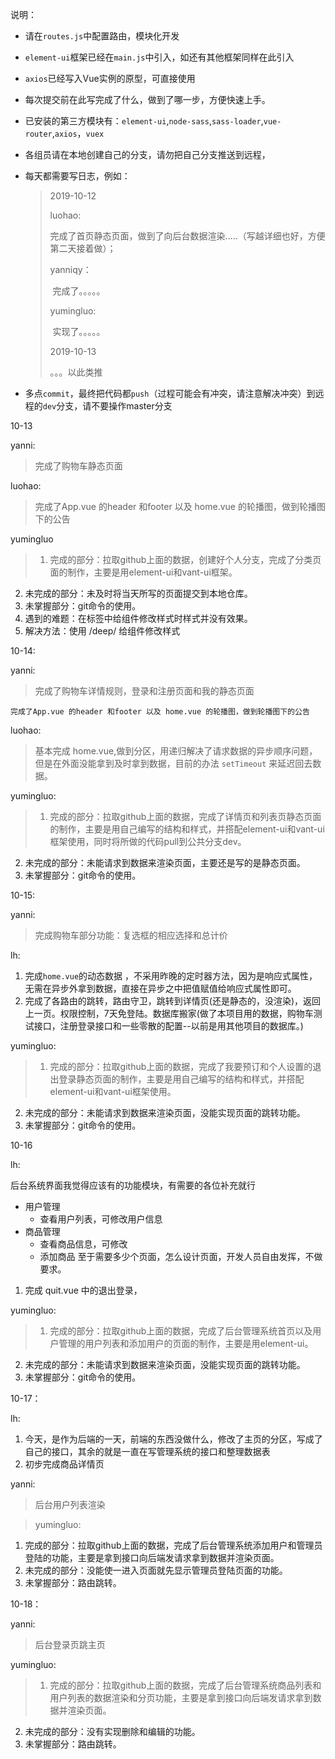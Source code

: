 说明：

- 请在`routes.js`中配置路由，模块化开发

- `element-ui`框架已经在`main.js`中引入，如还有其他框架同样在此引入

- `axios`已经写入Vue实例的原型，可直接使用

- 每次提交前在此写完成了什么，做到了哪一步，方便快速上手。

- 已安装的第三方模块有：`element-ui`,`node-sass`,`sass-loader`,`vue-router`,`axios`，`vuex`

- 各组员请在本地创建自己的分支，请勿把自己分支推送到远程，

- 每天都需要写日志，例如：

  > 2019-10-12
  >
  > luohao:
  >
  > ​	完成了首页静态页面，做到了向后台数据渲染.....（写越详细也好，方便第二天接着做）；
  >
  > yanniqy：
  >
  > ​	完成了。。。。。
  >
  > yumingluo:
  >
  > ​	实现了。。。。。
  >
  > 2019-10-13
  >
  > 。。。以此类推

- 多点`commit`，最终把代码都`push`（过程可能会有冲突，请注意解决冲突）到远程的`dev`分支，请不要操作master分支



10-13

yanni:

>完成了购物车静态页面

luohao:

>完成了App.vue 的header 和footer 以及 home.vue 的轮播图，做到轮播图下的公告

yumingluo

>1. 完成的部分：拉取github上面的数据，创建好个人分支，完成了分类页面的制作，主要是用element-ui和vant-ui框架。
2. 未完成的部分：未及时将当天所写的页面提交到本地仓库。
3. 未掌握部分：git命令的使用。
4. 遇到的难题：在<style></style>标签中给组件修改样式时样式并没有效果。
5. 解决方法：使用 /deep/ 给组件修改样式

10-14:

yanni:
>完成了购物车详情规则，登录和注册页面和我的静态页面

    完成了App.vue 的header 和footer 以及 home.vue 的轮播图，做到轮播图下的公告

luohao:
> 基本完成 home.vue,做到分区，用递归解决了请求数据的异步顺序问题，但是在外面没能拿到及时拿到数据，目前的办法 `setTimeout` 来延迟回去数据。

yumingluo:
>1. 完成的部分：拉取github上面的数据，完成了详情页和列表页静态页面的制作，主要是用自己编写的结构和样式，并搭配element-ui和vant-ui框架使用，同时将所做的代码pull到公共分支dev。
2. 未完成的部分：未能请求到数据来渲染页面，主要还是写的是静态页面。
3. 未掌握部分：git命令的使用。

10-15:

yanni:

>完成购物车部分功能：复选框的相应选择和总计价

lh:

1. 完成`home.vue`的动态数据 ，不采用昨晚的定时器方法，因为是响应式属性，无需在异步外拿到数据，直接在异步之中把值赋值给响应式属性即可。
2. 完成了各路由的跳转，路由守卫，跳转到详情页(还是静态的，没渲染)，返回上一页。权限控制，7天免登陆。数据库搬家(做了本项目用的数据，购物车测试接口，注册登录接口和一些零散的配置--以前是用其他项目的数据库。)

yumingluo:
>1. 完成的部分：拉取github上面的数据，完成了我要预订和个人设置的退出登录静态页面的制作，主要是用自己编写的结构和样式，并搭配element-ui和vant-ui框架使用。
2. 未完成的部分：未能请求到数据来渲染页面，没能实现页面的跳转功能。
3. 未掌握部分：git命令的使用。

10-16

lh:

后台系统界面我觉得应该有的功能模块，有需要的各位补充就行

* 用户管理
    * 查看用户列表，可修改用户信息
* 商品管理
    * 查看商品信息，可修改
    * 添加商品
至于需要多少个页面，怎么设计页面，开发人员自由发挥，不做要求。

1. 完成 quit.vue 中的退出登录，

yumingluo:
>1. 完成的部分：拉取github上面的数据，完成了后台管理系统首页以及用户管理的用户列表和添加用户的页面的制作，主要是用element-ui。
2. 未完成的部分：未能请求到数据来渲染页面，没能实现页面的跳转功能。
3. 未掌握部分：git命令的使用。

10-17：

lh:

1. 今天，是作为后端的一天，前端的东西没做什么，修改了主页的分区，写成了自己的接口，其余的就是一直在写管理系统的接口和整理数据表
2. 初步完成商品详情页

yanni:

> 后台用户列表渲染

>yumingluo:
1. 完成的部分：拉取github上面的数据，完成了后台管理系统添加用户和管理员登陆的功能，主要是拿到接口向后端发请求拿到数据并渲染页面。
2. 未完成的部分：没能使一进入页面就先显示管理员登陆页面的功能。
3. 未掌握部分：路由跳转。

10-18：

yanni:

>后台登录页跳主页

yumingluo:
>1. 完成的部分：拉取github上面的数据，完成了后台管理系统商品列表和用户列表的数据渲染和分页功能，主要是拿到接口向后端发请求拿到数据并渲染页面。
2. 未完成的部分：没有实现删除和编辑的功能。
3. 未掌握部分：路由跳转。
